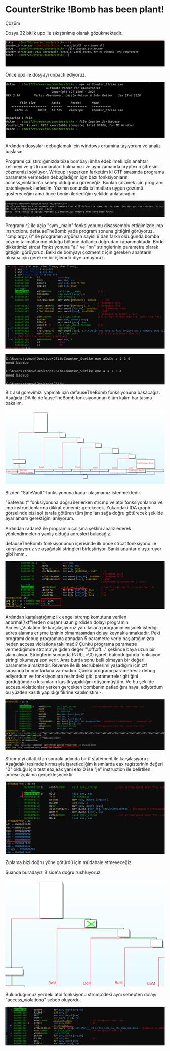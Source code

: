 # CounterStrike !Bomb has been plant!





Çözüm

Dosya 32 bitlik upx ile sıkıştırılmış olarak gözükmektedir.

![File](../../assets/CounterStrike/1.png)

Önce upx ile dosyayı unpack ediyoruz.

![upx](../../assets/CounterStrike/2.png)

Ardından dosyaları debuglamak için windows ortamina taşıyorum ve analiz başlasın.

Programı çalıştırdığımızda bize bombayı imha edebilmek için anahtar kelimeyi ve gizli numaralari bulmamızı ve aynı zamanda cryptexin şifresini çözmemizi söylüyor. 
Writeup'ı yazarken farkettim ki CTF sırasında programa parametre vermeden debugladığım için bazı fonksiyonların access_violation'a sebep olduğunu göreceğiz. Bunları çözmek için programı patchleyerek ilerledim. Yazının sonunda talimatlara uygun çözümü göstereceğim ama önce benim ilerlediğim şekilde anlatacağım.

![CS.exe](../../assets/CounterStrike/3.png)

Programı r2 ile açip "sym._main" fonksiyonunu disassembly ettiğimizde jmp insructionu defauseTheBomb yada program sonuna gittiğini görüyoruz.
"cmp argv, 6" ile programın argüman sayisi 6'dan farklı olduğunda bomba çözme talimatlarının olduğu bölüme dallanip doğrudan kapanmaktadir. Birde dikkatimizi strcat fonksiyonuna "aI" ve "nn" stringlerinin parametre olarak gittiğini görüyoruz. Belki de bomyayı çözmemiz için gereken anahtarın oluşma için gereken bir işlemdir diye umuyoruz.

![radare2](../../assets/CounterStrike/5.png)


![CSParametre](../../assets/CounterStrike/6.png)

Biz asıl görevimizi yapmak için defauseTheBomb fonksiyonuna bakacağız. Aşağıda IDA ile defauseTheBomb fonksiyonunun ölüm kalım haritasına bakalım.

![FuncGraph](../../assets/CounterStrike/7.png)

Bizden "SafeVault" fonksiyonuna kadar ulaşmamız istenmektedir.

"SafeVault" fonksiyonuna doğru ilerlerken strcmp ve atoi fonksiyonlarına ve jmp instructionlarına dikkat etmemiz gerekecek. Yukarıdaki IDA graph görselinde bizi sol tarafa götüren tüm jmp'ları sağa doğru götürecek şekilde ayarlamam gerektiğini anlıyorum.

Ardından radare2 ile programın çalışma şeklini analiz ederek yönlendirmelerin yanlış olduğu adresleri bulacağız.


defauseTheBomb fonksiyonunun içerisinde ilk önce strcat fonksiyonu ile karşılaşıyoruz ve aşağıdaki stringleri birleştiriyor. Sanki anahtar oluşturuyor gibi hmm..

![strcat](../../assets/CounterStrike/a.png)
 
 Ardından karşılaştığımız ilk engel strcmp komutuna verilen anormal(\xff'lerden oluşan) uzun girdiden dolayı programın Access_Violation ile karşılaşıyoruz yani kısaca programın erişmek istediği adres alanına erişme izninin olmamasından dolayı kaynaklanmaktadır. Peki programı debug programına atmadan 5 parametre verip başlattığımızda neden access violationa takılmadı? Çünkü programa parametre vermediğimde strcmp'ye giden değer "\xff\xff..." şeklinde baya uzun bir alanı alıyor. Stringlerin sonunda (NULL=\0) işareti bulunduğunda fonksiyon stringi okumaya son verir. Ama burda sonu belli olmayan bir değeri parametre almaktadır. Reverse ile ilk tecrübelerimi yaşadığım için ctf sırasında bunun farkına varmadım. Çünkü programı parametresiz debug ediyordum ve fonksiyonlara resimdeki gibi parametreler gittiğini gördüğümde o kısımların kasıtlı yapıldığını düşünmüştüm. Ve bu şekilde access_violationlar yerken gerçekten bombanın patladığını hayal ediyordum bu yüzden kasıtlı yapıldığı fikrine kapılmıştım *-*. 

![strcmp](../../assets/CounterStrike/b.png)

 Strcmp'yi atlattıktan sonraki adımda bir if statement ile karşılaşıyoruz. Aşağıdaki resimde kırmızıyla işaretlediğim kısımlarda eax registerinin değeri "0" olduğu için test eax,eax yani eax 0 ise "je" instruction ile belirtilen adrese zıplama gerçekleşecektir. 

![strcmp](../../assets/CounterStrike/c.png)

Zıplama bizi doğru yöne götürdü için müdahale etmeyeceğiz.  

Şuanda buradayız B side'a doğru rushluyoruz. 

![strcmp](../../assets/CounterStrike/d.png)

Bulunduğumuz yerdeki atoi fonksiyonu strcmp'deki aynı sebepten dolayı "access_violationa" sebep oluyordu. 

![strcmp](../../assets/CounterStrike/e.png)


  



